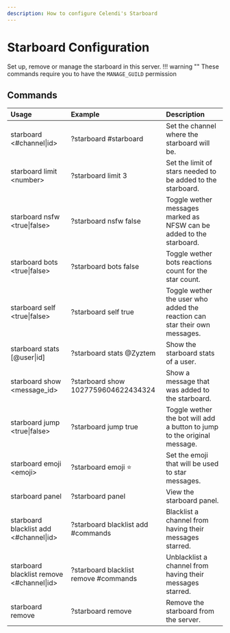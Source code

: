 ```yaml
---
description: How to configure Celendi's Starboard
---
```

# Starboard Configuration

Set up, remove or manage the starboard in this server.
!!! warning ""
    These commands require you to have the `MANAGE_GUILD` permission

## Commands

| Usage | Example | Description |
| :--- | :--- | :--- |
| starboard &lt;#channel\|id&gt; | ?starboard #starboard | Set the channel where the starboard will be. |
| starboard limit &lt;number&gt; | ?starboard limit 3 | Set the limit of stars needed to be added to the starboard. |
| starboard nsfw &lt;true\|false&gt; | ?starboard nsfw false | Toggle wether messages marked as NFSW can be added to the starboard. |
| starboard bots &lt;true\|false&gt; | ?starboard bots false | Toggle wether bots reactions count for the star count. |
| starboard self &lt;true\|false&gt; | ?starboard self true | Toggle wether the user who added the reaction can star their own messages. |
| starboard stats &#91;&#64;user\|id&#93; | ?starboard stats &#64;Zyztem | Show the starboard stats of a user. |
| starboard show &lt;message_id&gt; | ?starboard show 1027759604622434324 | Show a message that was added to the starboard. |
| starboard jump &lt;true\|false&gt; | ?starboard jump true | Toggle wether the bot will add a button to jump to the original message. |
| starboard emoji &lt;emoji&gt; | ?starboard emoji ⭐ | Set the emoji that will be used to star messages. |
| starboard panel | ?starboard panel | View the starboard panel. |
| starboard blacklist add &lt;#channel\|id&gt; | ?starboard blacklist add #commands | Blacklist a channel from having their messages starred. |
| starboard blacklist remove &lt;#channel\|id&gt; |?starboard blacklist remove #commands | Unblacklist a channel from having their messages starred. |
| starboard remove | ?starboard remove | Remove the starboard from the server. |
